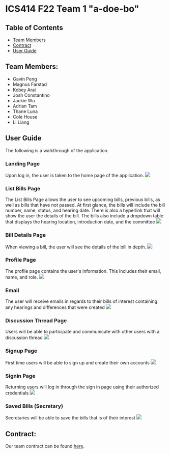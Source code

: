 # ICS414 F22 Team 1 "a-doe-bo"

## Table of Contents

* [Team Members](#team-members)
* [Contract](#contract)
* [User Guide](#user-guide)

## Team Members:

<ul>
  <li>Gavin Peng</li>
  <li>Magnus Farstad</li>
  <li>Kobey Arai</li>
  <li>Josh Constantino</li>
  <li>Jackie Wu</li>
  <li>Adrian Tam</li>
  <li>Thane Luna</li>
  <li>Cole House</li>
  <li>Li Liang</li>
</ul>

## User Guide
The following is a walkthrough of the application.

### Landing Page
Upon log in, the user is taken to the home page of the application.
![](doc/landing-page.png)

### List Bills Page
The List Bills Page allows the user to see upcoming bills, previous bills, as well as bills that have not passed. At first glance, the bills will include the bill number, name, status, and hearing date. There is also a hyperlink that will show the user the details of the bill. The bills also include a dropdown table that displays the hearing location, introduction date, and the committee
![](doc/list-bills-page.png)

### Bill Details Page
When viewing a bill, the user will see the details of the bill in depth. 
![](doc/bill-details-page.png)

### Profile Page
The profile page contains the user's information. This includes their email, name, and role.
![](doc/profilepage_mock.png)

### Email
The user will receive emails in regards to their bills of interest containing any hearings and differences that were created
![](doc/email_mock.png)

### Discussion Thread Page
Users will be able to participate and communicate with other users with a discussion thread
![](doc/discussionpage_mock.png)

### Signup Page
First time users will be able to sign up and create their own accounts
![](doc/signup-page.png)

### Signin Page
Returning users will log in through the sign in page using their authorized credentials
![](doc/signin-page.png)

### Saved Bills (Secretary)
Secretaries will be able to save the bills that is of their interest
![](doc/savedbills_mock.png)

## Contract:
Our team contract can be found [here](https://docs.google.com/document/d/1WZUedogeZwPC_EHtHiSMUr5U7Lusnx3uHm7uGawnPG8/edit?usp=sharing).
